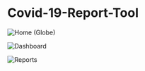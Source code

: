 # Covid-19-Report-Tool

![Home (Globe)](https://user-images.githubusercontent.com/46726672/106687404-48b9e780-6589-11eb-87fd-0d03337d4504.jpg)

![Dashboard](https://user-images.githubusercontent.com/46726672/106687496-72730e80-6589-11eb-9265-ccf1c2ebf2f2.jpg)

![Reports](https://user-images.githubusercontent.com/46726672/106687508-7868ef80-6589-11eb-8944-3b7887711fa3.jpg)
